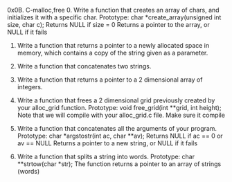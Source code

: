 0x0B. C-malloc,free
0. Write a function that creates an array of chars, and initializes it with a specific char.
   Prototype: char *create_array(unsigned int size, char c);
   Returns NULL if size = 0
   Returns a pointer to the array, or NULL if it fails

1. Write a function that returns a pointer to a newly allocated space in memory, which contains a copy of the string given as a parameter.

2. Write a function that concatenates two strings.

3. Write a function that returns a pointer to a 2 dimensional array of integers.

4. Write a function that frees a 2 dimensional grid previously created by your alloc_grid function.
   Prototype: void free_grid(int **grid, int height);
   Note that we will compile with your alloc_grid.c file. Make sure it compile

5. Write a function that concatenates all the arguments of your program.
   Prototype: char *argstostr(int ac, char **av);
   Returns NULL if ac == 0 or av == NULL
   Returns a pointer to a new string, or NULL if it fails

6. Write a function that splits a string into words.
   Prototype: char **strtow(char *str);
   The function returns a pointer to an array of strings (words)
